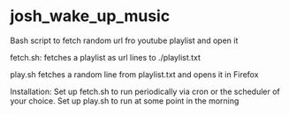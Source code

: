 # josh_wake_up_music
Bash script to fetch random url fro youtube playlist and open it

fetch.sh: fetches a playlist as url lines to ./playlist.txt

play.sh fetches a random line from playlist.txt and opens it in Firefox

Installation:
Set up fetch.sh to run periodically via cron or the scheduler of your choice.
Set up play.sh to run at some point in the morning
